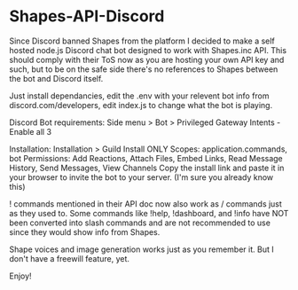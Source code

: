 # Shapes-API-Discord
Since Discord banned Shapes from the platform I decided to make a self hosted node.js Discord chat bot designed to work with Shapes.inc API. 
This should comply with their ToS now as you are hosting your own API key and such, but to be on the safe side there's no references to Shapes between the bot and Discord itself.

Just install dependancies, edit the .env with your relevent bot info from discord.com/developers, edit index.js to change what the bot is playing.

Discord Bot requirements:
Side menu > Bot > Privileged Gateway Intents - Enable all 3

Installation:
Installation > Guild Install ONLY
Scopes: application.commands, bot
Permissions: Add Reactions, Attach Files, Embed Links, Read Message History, Send Messages, View Channels
Copy the install link and paste it in your browser to invite the bot to your server. (I'm sure you already know this)

! commands mentioned in their API doc now also work as / commands just as they used to. Some commands like !help, !dashboard, and !info have NOT been converted into slash commands and are not recommended to use since they would show info from Shapes.

Shape voices and image generation works just as you remember it. But I don't have a freewill feature, yet. 

Enjoy!

